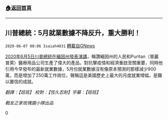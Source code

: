 ###  [:house:返回首頁](https://github.com/ourhimalayas/txt)
---

## 川普總統：5月就業數據不降反升，重大勝利！
`2020-06-07 08:06 Isaiah4031` [轉載自GNews](https://gnews.org/zh-hant/225387/)

[2020年6月5日川普總統在緬因州發表演講](https://www.youtube.com/watch?v=BNNxwHagmEc&amp;t=4s)，稱讚緬因州的人民和Puritan（普麗普萊）醫療用品公司生產了偉大的產品，對抗擊疫情和經濟重啟至關重要，同時他引用今早發布的最新就業數據，5月份就業數據沒有像原本預測的那樣減少900萬，而是增加了250萬工作崗位，聲稱這是美國歷史上最大的月度就業增幅，是難以置信的成就。

*翻譯：【班班】 校對：【恆久忍耐】字幕：【班班】*

*戰友之家玫瑰園小隊出品*

0
